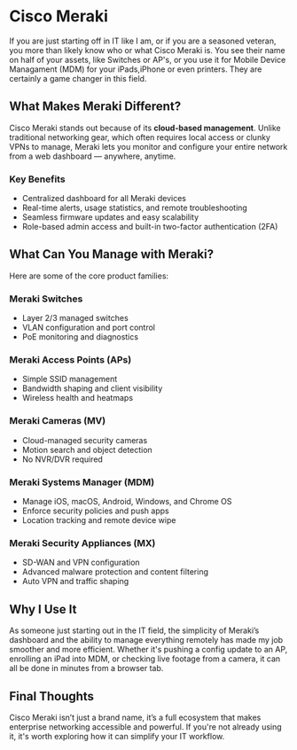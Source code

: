 # Cisco Meraki

If you are just starting off in IT like I am, or if you are a seasoned veteran, you more than likely know who or what Cisco Meraki is. You see their name on half of your assets, like Switches or AP's, or you use it for Mobile Device Managament (MDM) for your iPads,iPhone or even printers. They are certainly a game changer in this field.

## What Makes Meraki Different?

Cisco Meraki stands out because of its **cloud-based management**. Unlike traditional networking gear, which often requires local access or clunky VPNs to manage, Meraki lets you monitor and configure your entire network from a web dashboard — anywhere, anytime.

### Key Benefits

- Centralized dashboard for all Meraki devices
- Real-time alerts, usage statistics, and remote troubleshooting
- Seamless firmware updates and easy scalability
- Role-based admin access and built-in two-factor authentication (2FA)

## What Can You Manage with Meraki?

Here are some of the core product families:

### Meraki Switches
- Layer 2/3 managed switches
- VLAN configuration and port control
- PoE monitoring and diagnostics

### Meraki Access Points (APs)
- Simple SSID management
- Bandwidth shaping and client visibility
- Wireless health and heatmaps

### Meraki Cameras (MV)
- Cloud-managed security cameras
- Motion search and object detection
- No NVR/DVR required

### Meraki Systems Manager (MDM)
- Manage iOS, macOS, Android, Windows, and Chrome OS
- Enforce security policies and push apps
- Location tracking and remote device wipe

### Meraki Security Appliances (MX)
- SD-WAN and VPN configuration
- Advanced malware protection and content filtering
- Auto VPN and traffic shaping

## Why I Use It

As someone just starting out in the IT field, the simplicity of Meraki’s dashboard and the ability to manage everything remotely has made my job smoother and more efficient. Whether it's pushing a config update to an AP, enrolling an iPad into MDM, or checking live footage from a camera, it can all be done in minutes from a browser tab.

## Final Thoughts

Cisco Meraki isn’t just a brand name, it’s a full ecosystem that makes enterprise networking accessible and powerful. If you're not already using it, it's worth exploring how it can simplify your IT workflow.

